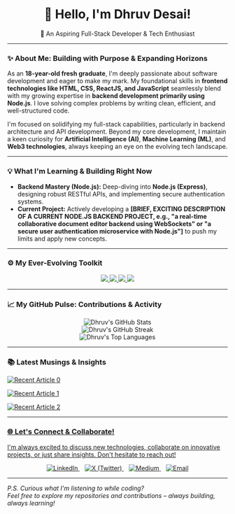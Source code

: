 <div align="center">
  <h1>👋 Hello, I'm Dhruv Desai!</h1>
  <p>🚀 An Aspiring Full-Stack Developer & Tech Enthusiast</p>
</div>

---

### ✨ About Me: Building with Purpose & Expanding Horizons

As an **18-year-old fresh graduate**, I'm deeply passionate about software development and eager to make my mark. My foundational skills in **frontend technologies like HTML, CSS, ReactJS, and JavaScript** seamlessly blend with my growing expertise in **backend development primarily using Node.js**. I love solving complex problems by writing clean, efficient, and well-structured code.

I'm focused on solidifying my full-stack capabilities, particularly in backend architecture and API development. Beyond my core development, I maintain a keen curiosity for **Artificial Intelligence (AI)**, **Machine Learning (ML)**, and **Web3 technologies**, always keeping an eye on the evolving tech landscape.

---

### 💡 What I'm Learning & Building Right Now

* **Backend Mastery (Node.js):** Deep-diving into **Node.js (Express)**, designing robust RESTful APIs, and implementing secure authentication systems.
* **Current Project:** Actively developing a **[BRIEF, EXCITING DESCRIPTION OF A CURRENT NODE.JS BACKEND PROJECT, e.g., "a real-time collaborative document editor backend using WebSockets" or "a secure user authentication microservice with Node.js"]** to push my limits and apply new concepts.

---

### ⚙️ My Ever-Evolving Toolkit

<p align="center">
  <a href="#">
    <img src="https://skillicons.dev/icons?i=html,css,js,react" />
  </a>
  <a href="#">
    <img src="https://skillicons.dev/icons?i=nodejs,express,python" />
  </a>
  <a href="#">
    <img src="https://skillicons.dev/icons?i=numpy,pandas,matplotlib" />
  </a>
  <a href="#">
    <img src="https://skillicons.dev/icons?i=git,github,vscode" />
  </a>
</p>

---

### 📈 My GitHub Pulse: Contributions & Activity

<div align="center">
  <img src="https://github-readme-stats.vercel.app/api?username=Dhruvdesai407&show_icons=true&theme=dark&include_all_commits=true&count_private=true&line_height=25" alt="Dhruv's GitHub Stats"/>
  <br/>
  <img src="https://github-readme-streak-stats.herokuapp.com/?user=Dhruvdesai407&theme=dark&hide_border=true&date_format=M%20j%5B%2C%20Y%5D" alt="Dhruv's GitHub Streak"/>
  <br/>
  <img src="https://github-readme-stats.vercel.app/api/top-langs/?username=Dhruvdesai407&layout=compact&theme=dark" alt="Dhruv's Top Languages"/>
</div>

---

### 📚 Latest Musings & Insights

<a target="_blank" href="https://github-readme-medium-recent-article.vercel.app/medium/@blixture793/0"><img src="https://github-readme-medium-recent-article.vercel.app/medium/@blixture793/0" alt="Recent Article 0">

<a target="_blank" href="https://github-readme-medium-recent-article.vercel.app/medium/@blixture793/1"><img src="https://github-readme-medium-recent-article.vercel.app/medium/@blixture793/1" alt="Recent Article 1">

<a target="_blank" href="https://github-readme-medium-recent-article.vercel.app/medium/@blixture793/2"><img src="https://github-readme-medium-recent-article.vercel.app/medium/@blixture793/2" alt="Recent Article 2">

---

### 🌐 Let's Connect & Collaborate!

I'm always excited to discuss new technologies, collaborate on innovative projects, or just share insights. Don't hesitate to reach out!

<div align="center">
  <a href="https://www.linkedin.com/in/dhruv-desai-b0779b370/" target="_blank">
    <img src="https://img.shields.io/badge/LinkedIn-0077B5?style=for-the-badge&logo=linkedin&logoColor=white" alt="LinkedIn">
  </a>  
  <a href="https://x.com/blixture793" target="_blank">
    <img src="https://img.shields.io/badge/X-000000?style=for-the-badge&logo=x&logoColor=white" alt="X (Twitter)">
  </a>  
  <a href="https://medium.com/@blixture793" target="_blank">
    <img src="https://img.shields.io/badge/Medium-12100E?style=for-the-badge&logo=medium&logoColor=white" alt="Medium">
  </a>  
  <a href="mailto:blixture793@gmail.com">
    <img src="https://img.shields.io/badge/Email-D14836?style=for-the-badge&logo=gmail&logoColor=white" alt="Email">
  </a>
</div>

---

*P.S. Curious what I'm listening to while coding?*
<br/>
*Feel free to explore my repositories and contributions – always building, always learning!*
